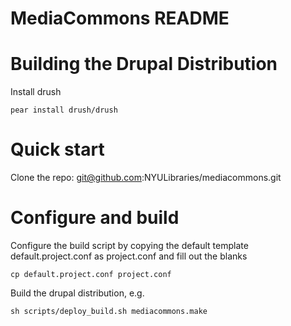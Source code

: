 MediaCommons README
============

# Building the Drupal Distribution

Install drush

	pear install drush/drush

Quick start
============

Clone the repo: git@github.com:NYULibraries/mediacommons.git

Configure and build
============

Configure the build script by copying the default template default.project.conf as project.conf and fill out the blanks

	cp default.project.conf project.conf

Build the drupal distribution, e.g.

	sh scripts/deploy_build.sh mediacommons.make



